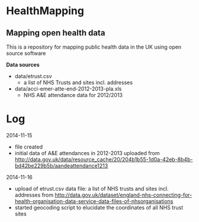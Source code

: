 HealthMapping
=============

Mapping open health data
------------------------

This is a repository for mapping public health data in the UK using open source software

**Data sources**
- data/etrust.csv
  + a list of NHS Trusts and sites incl. addresses
- data/acci-emer-atte-end-2012-2013-pla.xls
  + NHS A&E attendance data for 2012/2013

Log
===

2014-11-15
- file created
- initial data of A&E attendances in 2012-2013 uploaded from http://data.gov.uk/data/resource_cache/20/204b1b55-1d0a-42eb-8b4b-bd42be229b5b/aandeattendance1213

2014-11-16
- upload of etrust.csv data file: a list of NHS trusts and sites incl. addresses from http://data.gov.uk/dataset/england-nhs-connecting-for-health-organisation-data-service-data-files-of-nhsorganisations
- started geocoding script to elucidate the coordinates of all NHS trust sites